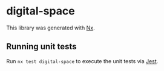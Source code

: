# digital-space

This library was generated with [Nx](https://nx.dev).

## Running unit tests

Run `nx test digital-space` to execute the unit tests via [Jest](https://jestjs.io).
